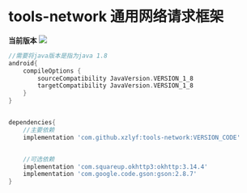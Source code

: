 # tools-network 通用网络请求框架

**当前版本**
[![](https://jitpack.io/v/xzlyf/tools-network.svg)](https://jitpack.io/#xzlyf/tools-network)



``` gradle
//需要将java版本是指为java 1.8
android{
	compileOptions {
		sourceCompatibility JavaVersion.VERSION_1_8
		targetCompatibility JavaVersion.VERSION_1_8
	}
}


dependencies{
	//主要依赖
	implementation 'com.github.xzlyf:tools-network:VERSION_CODE'


	//可选依赖
	implementation 'com.squareup.okhttp3:okhttp:3.14.4'
	implementation 'com.google.code.gson:gson:2.8.7'
}

```

